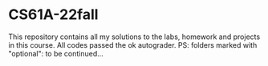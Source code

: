 # CS61A-22fall
This repository contains all my solutions to the labs, homework and projects in this course. All codes passed the ok autograder.
PS: folders marked with "optional": to be continued...
